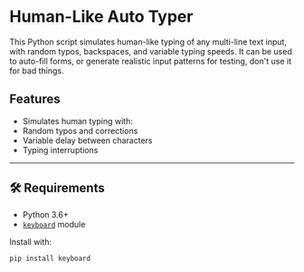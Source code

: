 # Human-Like Auto Typer

This Python script simulates human-like typing of any multi-line text input, with random typos, backspaces, and variable typing speeds. It can be used to auto-fill forms, or generate realistic input patterns for testing, don't use it for bad things.

## Features

-  Simulates human typing with:
  - Random typos and corrections
  - Variable delay between characters
  - Typing interruptions

---

## 🛠 Requirements

- Python 3.6+
- [`keyboard`](https://pypi.org/project/keyboard/) module

Install with:

```bash
pip install keyboard
